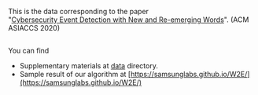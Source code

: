 This is the data corresponding to the paper    
"[Cybersecurity Event Detection with New and Re-emerging Words](https://dl.acm.org/doi/10.1145/3320269.3384721)". (ACM ASIACCS 2020)
## 
You can find  
- Supplementary materials at [data](data) directory.  
- Sample result of our algorithm at [https://samsunglabs.github.io/W2E/](https://samsunglabs.github.io/W2E/)
